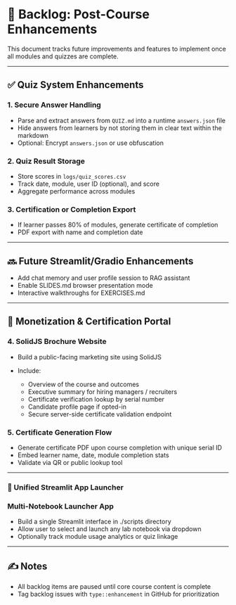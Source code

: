 # 📌 Backlog: Post-Course Enhancements

This document tracks future improvements and features to implement once all modules and quizzes are complete.

---

## ✅ Quiz System Enhancements

### 1. Secure Answer Handling

* Parse and extract answers from `QUIZ.md` into a runtime `answers.json` file
* Hide answers from learners by not storing them in clear text within the markdown
* Optional: Encrypt `answers.json` or use obfuscation

### 2. Quiz Result Storage

* Store scores in `logs/quiz_scores.csv`
* Track date, module, user ID (optional), and score
* Aggregate performance across modules

### 3. Certification or Completion Export

* If learner passes 80% of modules, generate certificate of completion
* PDF export with name and completion date

---

## 🔜 Future Streamlit/Gradio Enhancements

* Add chat memory and user profile session to RAG assistant
* Enable SLIDES.md browser presentation mode
* Interactive walkthroughs for EXERCISES.md

---

## 💼 Monetization & Certification Portal

### 4. SolidJS Brochure Website

* Build a public-facing marketing site using SolidJS
* Include:

  * Overview of the course and outcomes
  * Executive summary for hiring managers / recruiters
  * Certificate verification lookup by serial number
  * Candidate profile page if opted-in
  * Secure server-side certificate validation endpoint

### 5. Certificate Generation Flow

* Generate certificate PDF upon course completion with unique serial ID
* Embed learner name, date, module completion stats
* Validate via QR or public lookup tool

---

### 🧪 Unified Streamlit App Launcher

### Multi-Notebook Launcher App

- Build a single Streamlit interface in ./scripts directory
- Allow user to select and launch any lab notebook via dropdown
- Optionally track module usage analytics or quiz linkage

---
## ✍️ Notes

* All backlog items are paused until core course content is complete
* Tag backlog issues with `type::enhancement` in GitHub for prioritization
